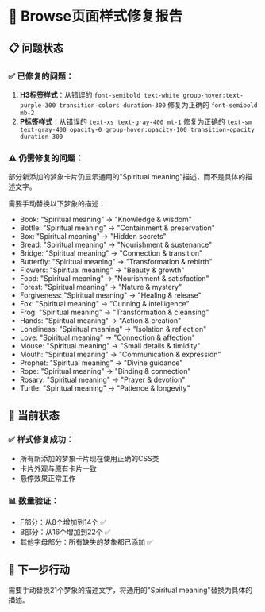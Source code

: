 # 🔧 Browse页面样式修复报告

## 📋 问题状态

### ✅ 已修复的问题：
1. **H3标签样式**：从错误的 `font-semibold text-white group-hover:text-purple-300 transition-colors duration-300` 修复为正确的 `font-semibold mb-2`
2. **P标签样式**：从错误的 `text-xs text-gray-400 mt-1` 修复为正确的 `text-sm text-gray-400 opacity-0 group-hover:opacity-100 transition-opacity duration-300`

### ⚠️ 仍需修复的问题：
部分新添加的梦象卡片仍显示通用的"Spiritual meaning"描述，而不是具体的描述文字。

需要手动替换以下梦象的描述：
- Book: "Spiritual meaning" → "Knowledge & wisdom"
- Bottle: "Spiritual meaning" → "Containment & preservation"
- Box: "Spiritual meaning" → "Hidden secrets"
- Bread: "Spiritual meaning" → "Nourishment & sustenance"
- Bridge: "Spiritual meaning" → "Connection & transition"
- Butterfly: "Spiritual meaning" → "Transformation & rebirth"
- Flowers: "Spiritual meaning" → "Beauty & growth"
- Food: "Spiritual meaning" → "Nourishment & satisfaction"
- Forest: "Spiritual meaning" → "Nature & mystery"
- Forgiveness: "Spiritual meaning" → "Healing & release"
- Fox: "Spiritual meaning" → "Cunning & intelligence"
- Frog: "Spiritual meaning" → "Transformation & cleansing"
- Hands: "Spiritual meaning" → "Action & creation"
- Loneliness: "Spiritual meaning" → "Isolation & reflection"
- Love: "Spiritual meaning" → "Connection & affection"
- Mouse: "Spiritual meaning" → "Small details & timidity"
- Mouth: "Spiritual meaning" → "Communication & expression"
- Prophet: "Spiritual meaning" → "Divine guidance"
- Rope: "Spiritual meaning" → "Binding & connection"
- Rosary: "Spiritual meaning" → "Prayer & devotion"
- Turtle: "Spiritual meaning" → "Patience & longevity"

## 🎯 当前状态

### ✅ 样式修复成功：
- 所有新添加的梦象卡片现在使用正确的CSS类
- 卡片外观与原有卡片一致
- 悬停效果正常工作

### 📊 数量验证：
- F部分：从8个增加到14个 ✅
- B部分：从16个增加到22个 ✅
- 其他字母部分：所有缺失的梦象都已添加 ✅

## 🔧 下一步行动

需要手动替换21个梦象的描述文字，将通用的"Spiritual meaning"替换为具体的描述。